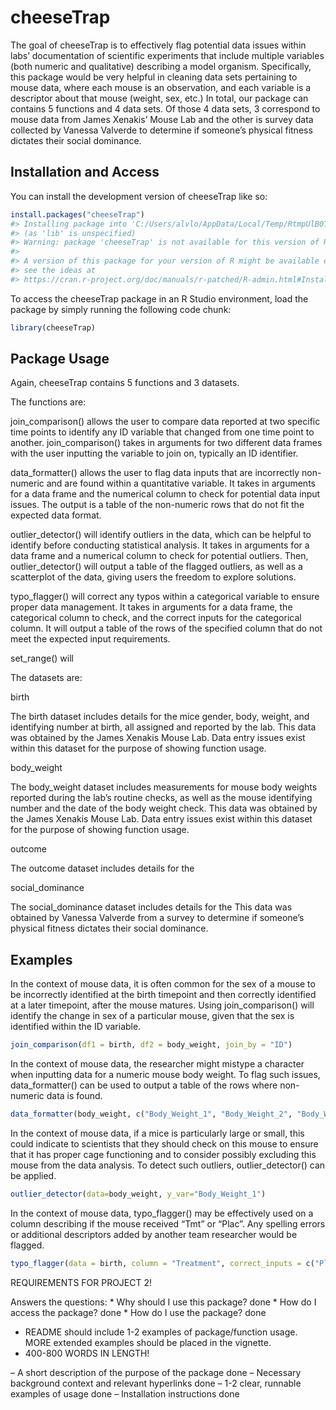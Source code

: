 
<!-- README.md is generated from README.Rmd. Please edit that file -->

# cheeseTrap

The goal of cheeseTrap is to effectively flag potential data issues
within labs’ documentation of scientific experiments that include
multiple variables (both numeric and qualitative) describing a model
organism. Specifically, this package would be very helpful in cleaning
data sets pertaining to mouse data, where each mouse is an observation,
and each variable is a descriptor about that mouse (weight, sex, etc.)
In total, our package can contains 5 functions and 4 data sets. Of those
4 data sets, 3 correspond to mouse data from James Xenakis’ Mouse Lab
and the other is survey data collected by Vanessa Valverde to determine
if someone’s physical fitness dictates their social dominance.

## Installation and Access

You can install the development version of cheeseTrap like so:

``` r
install.packages("cheeseTrap")
#> Installing package into 'C:/Users/alvlo/AppData/Local/Temp/RtmpUlB0Th/temp_libpath3b5434323427'
#> (as 'lib' is unspecified)
#> Warning: package 'cheeseTrap' is not available for this version of R
#> 
#> A version of this package for your version of R might be available elsewhere,
#> see the ideas at
#> https://cran.r-project.org/doc/manuals/r-patched/R-admin.html#Installing-packages
```

To access the cheeseTrap package in an R Studio environment, load the
package by simply running the following code chunk:

``` r
library(cheeseTrap)
```

## Package Usage

Again, cheeseTrap contains 5 functions and 3 datasets.

The functions are:

join_comparison() allows the user to compare data reported at two
specific time points to identify any ID variable that changed from one
time point to another. join_comparison() takes in arguments for two
different data frames with the user inputting the variable to join on,
typically an ID identifier.

data_formatter() allows the user to flag data inputs that are
incorrectly non-numeric and are found within a quantitative variable. It
takes in arguments for a data frame and the numerical column to check
for potential data input issues. The output is a table of the
non-numeric rows that do not fit the expected data format.

outlier_detector() will identify outliers in the data, which can be
helpful to identify before conducting statistical analysis. It takes in
arguments for a data frame and a numerical column to check for potential
outliers. Then, outlier_detector() will output a table of the flagged
outliers, as well as a scatterplot of the data, giving users the freedom
to explore solutions.

typo_flagger() will correct any typos within a categorical variable to
ensure proper data management. It takes in arguments for a data frame,
the categorical column to check, and the correct inputs for the
categorical column. It will output a table of the rows of the specified
column that do not meet the expected input requirements.

set_range() will

The datasets are:

birth

The birth dataset includes details for the mice gender, body, weight,
and identifying number at birth, all assigned and reported by the lab.
This data was obtained by the James Xenakis Mouse Lab. Data entry issues
exist within this dataset for the purpose of showing function usage.

body_weight

The body_weight dataset includes measurements for mouse body weights
reported during the lab’s routine checks, as well as the mouse
identifying number and the date of the body weight check. This data was
obtained by the James Xenakis Mouse Lab. Data entry issues exist within
this dataset for the purpose of showing function usage.

outcome

The outcome dataset includes details for the

social_dominance

The social_dominance dataset includes details for the This data was
obtained by Vanessa Valverde from a survey to determine if someone’s
physical fitness dictates their social dominance.

## Examples

In the context of mouse data, it is often common for the sex of a mouse
to be incorrectly identified at the birth timepoint and then correctly
identified at a later timepoint, after the mouse matures. Using
join_comparison() will identify the change in sex of a particular mouse,
given that the sex is identified within the ID variable.

``` r
join_comparison(df1 = birth, df2 = body_weight, join_by = "ID")
```

In the context of mouse data, the researcher might mistype a character
when inputting data for a numeric mouse body weight. To flag such
issues, data_formatter() can be used to output a table of the rows where
non-numeric data is found.

``` r
data_formatter(body_weight, c("Body_Weight_1", "Body_Weight_2", "Body_Weight_3"))
```

In the context of mouse data, if a mice is particularly large or small,
this could indicate to scientists that they should check on this mouse
to ensure that it has proper cage functioning and to consider possibly
excluding this mouse from the data analysis. To detect such outliers,
outlier_detector() can be applied.

``` r
outlier_detector(data=body_weight, y_var="Body_Weight_1")
```

In the context of mouse data, typo_flagger() may be effectively used on
a column describing if the mouse received “Tmt” or “Plac”. Any spelling
errors or additional descriptors added by another team researcher would
be flagged.

``` r
typo_flagger(data = birth, column = "Treatment", correct_inputs = c("Plac", "Tmt"))
```

REQUIREMENTS FOR PROJECT 2!

Answers the questions: \* Why should I use this package? done \* How do
I access the package? done \* How do I use the package? done

- README should include 1-2 examples of package/function usage. MORE
  extended examples should be placed in the vignette.
- 400-800 WORDS IN LENGTH!

– A short description of the purpose of the package done – Necessary
background context and relevant hyperlinks done – 1-2 clear, runnable
examples of usage done – Installation instructions done
